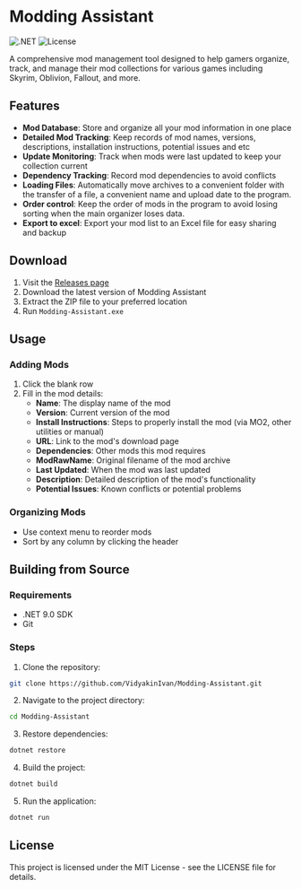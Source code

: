 # Modding Assistant

![.NET](https://img.shields.io/badge/.NET-9.0-purple)
![License](https://img.shields.io/badge/License-MIT-green)

A comprehensive mod management tool designed to help gamers organize, track, and manage their mod collections for various games including Skyrim, Oblivion, Fallout, and more.

## Features

- **Mod Database**: Store and organize all your mod information in one place
- **Detailed Mod Tracking**: Keep records of mod names, versions, descriptions, installation instructions, potential issues and etc
- **Update Monitoring**: Track when mods were last updated to keep your collection current
- **Dependency Tracking**: Record mod dependencies to avoid conflicts
- **Loading Files**: Automatically move archives to a convenient folder with the transfer of a file, a convenient name and upload date to the program.
- **Order control**: Keep the order of mods in the program to avoid losing sorting when the main organizer loses data.
- **Export to excel**: Export your mod list to an Excel file for easy sharing and backup

## Download
1. Visit the [Releases page](https://github.com/VidyakinIvan/Modding-Assistant/releases)
2. Download the latest version of Modding Assistant
3. Extract the ZIP file to your preferred location
4. Run `Modding-Assistant.exe`

## Usage

### Adding Mods
1. Click the blank row
2. Fill in the mod details:
   - **Name**: The display name of the mod
   - **Version**: Current version of the mod
   - **Install Instructions**: Steps to properly install the mod (via MO2, other utilities or manual)
   - **URL**: Link to the mod's download page
   - **Dependencies**: Other mods this mod requires
   - **ModRawName**: Original filename of the mod archive
   - **Last Updated**: When the mod was last updated
   - **Description**: Detailed description of the mod's functionality
   - **Potential Issues**: Known conflicts or potential problems

### Organizing Mods
- Use context menu to reorder mods
- Sort by any column by clicking the header

## Building from Source

### Requirements
- .NET 9.0 SDK
- Git

### Steps
1. Clone the repository:
```bash
git clone https://github.com/VidyakinIvan/Modding-Assistant.git
```
2. Navigate to the project directory:
```bash
cd Modding-Assistant
```
3. Restore dependencies:
```bash
dotnet restore
```
4. Build the project:
```bash
dotnet build
```
5. Run the application:
```bash
dotnet run
```

## License
This project is licensed under the MIT License - see the LICENSE file for details.
